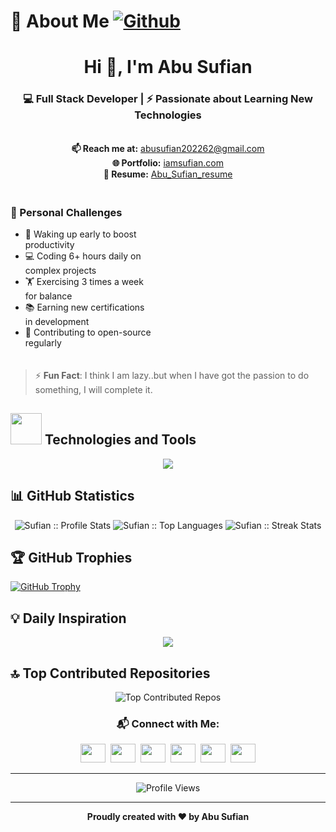 # 💫 About Me [![Github](https://img.shields.io/github/followers/sufian202262?label=Follow&style=social)](https://github.com/sufian202262)&nbsp;


<div align="center">
  <h1>Hi 👋, I'm Abu Sufian</h1>
  <h3>💻 Full Stack Developer | ⚡ Passionate about Learning New Technologies</h3><br/>
  <strong>📫 Reach me at:</strong> <a href="mailto:abusuifian202262@gmail.com">abusufian202262@gmail.com</a> <br/>
  <strong>🌐 Portfolio:</strong> <a href="https://iamsufian.com">iamsufian.com</a> <br/>
  <strong>📄 Resume:</strong> <a href="https://iamsufian.com/Abu_Sufian_resume.pdf">Abu_Sufian_resume</a>
</div>

<div align="center" style="display: flex; justify-content: space-between; align-items: flex-start; gap: 40px; margin: 20px 0;">
  <div align="left" style="flex: 1; max-width: 45%;">
    <h3>💪 Personal Challenges</h3>
    <ul>
      <li>🌅 Waking up early to boost productivity</li>
      <li>💻 Coding 6+ hours daily on complex projects</li>
      <li>🏋️ Exercising 3 times a week for balance</li>
      <li>📚 Earning new certifications in development</li>
      <li>🎯 Contributing to open-source regularly</li>
    </ul>
  </div>
</div>

> ⚡ **Fun Fact**: I think I am lazy..but when I have got the passion to do something, I will complete it. <br/>
<!-- ![Profile views](https://gpvc.arturio.dev/sufian202262) -->
<!--
[![wakatime](https://wakatime.com/badge/user/b91aacce-e1eb-46ee-8af4-b4fe37728d49.svg)](https://wakatime.com/@b91aacce-e1eb-46ee-8af4-b4fe37728d49)
-->

### <h2><img src = "https://media2.giphy.com/media/QssGEmpkyEOhBCb7e1/giphy.gif" width='50'/>&nbsp;Technologies and Tools</h2>
<p align="center">
  <img src="https://skillicons.dev/icons?i=html,css,js,sass,bootstrap,tailwind,figma,react,dotnet,nextjs,nodejs,express,mongodb,mysql,postgres,firebase,git,heroku,netlify,docker,aws,gcp,azure,postman,vscode,linux,windows,discord,trello,jira" />
</p>



## 📊 GitHub Statistics
<!-- 
### <h2><img src="https://media.giphy.com/media/ZCN6F3FAkwsyOGU2RS/giphy.gif" width="50"> Github Stats</h2>
-->
<p align="center">
  <img alt="Sufian :: Profile Stats" src="https://github-readme-stats.vercel.app/api?username=sufian202262&theme=chartreuse-dark&hide_border=false&include_all_commits=false&count_private=false" />
  <img alt="Sufian :: Top Languages" src="https://github-readme-stats.vercel.app/api/top-langs/?username=sufian202262&theme=chartreuse-dark&hide_border=false&include_all_commits=false&count_private=false&layout=compact" />
  <img alt="Sufian :: Streak Stats" src="https://nirzak-streak-stats.vercel.app/?user=sufian202262&theme=chartreuse-dark&hide_border=false" />
</p> 


## 🏆 GitHub Trophies


  [![GitHub Trophy](https://github-profile-trophy.vercel.app/?username=sufian202262)](https://github.com/sufian202262)


## 💡 Daily Inspiration


<div align="center">
  <img src="https://quotes-github-readme.vercel.app/api?type=vertical&theme=radical&quote=You%20can%27t%20connect%20the%20dots%20looking%20forward%3B%20you%20can%20only%20connect%20them%20looking%20backwards%2E%20So%20you%20have%20to%20trust%20that%20the%20dots%20will%20somehow%20connect%20in%20your%20future%2E&author=Steve%20Jobs" />
</div>


## 🔝 Top Contributed Repositories

<div align="center">
  <img src="https://github-contributor-stats.vercel.app/api?username=sufian202262&limit=5&theme=rose&combine_all_yearly_contributions=true" alt="Top Contributed Repos" />
</div>



<h3 align="center">📬 Connect with Me:</h3>
<p align="center">
  <a href="mailto:abusufian202262@gmail.com" target="_blank"><img src="https://www.pngkey.com/png/full/84-840977_email-png-icon.png" height="30" width="40"/></a>&nbsp;
  <a href="https://stackoverflow.com/users/23071437/abu-sufian" target="_blank"><img src="https://cdn.iconscout.com/icon/free/png-256/stackoverflow-2-432547.png" height="30" width="40"/></a>&nbsp;
  <a href="https://www.linkedin.com/in/sufian202262/" target="_blank"><img src="https://raw.githubusercontent.com/rahuldkjain/github-profile-readme-generator/master/src/images/icons/Social/linked-in-alt.svg" height="30" width="40"/></a>&nbsp;
  <a href="https://twitter.com/sufian202262" target="_blank"><img src="https://raw.githubusercontent.com/rahuldkjain/github-profile-readme-generator/master/src/images/icons/Social/twitter.svg" height="30" width="40"/></a>&nbsp;
  <a href="https://www.facebook.com/sufian201962/" target="_blank"><img src="https://raw.githubusercontent.com/rahuldkjain/github-profile-readme-generator/master/src/images/icons/Social/facebook.svg" height="30" width="40"/></a>&nbsp;
  <a href="https://www.instagram.com/sufian202262/" target="_blank"><img src="https://raw.githubusercontent.com/rahuldkjain/github-profile-readme-generator/master/src/images/icons/Social/instagram.svg" height="30" width="40"/></a>
</p>


---

<div align="center">
  <img src="https://komarev.com/ghpvc/?username=sufian202262&label=Profile%20views&color=0e75b6&style=flat" alt="Profile Views" />
</div>

---

<p align="center">
  <strong>Proudly created with ❤️ by Abu Sufian</strong>
</p>

